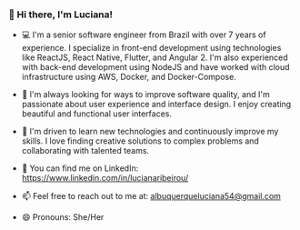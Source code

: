 


### 👋 Hi there, I'm Luciana!

- 💻 I'm a senior software engineer from Brazil with over 7 years of experience. I specialize in front-end development using technologies like ReactJS, React Native, Flutter, and Angular 2. I'm also experienced with back-end development using NodeJS and have worked with cloud infrastructure using AWS, Docker, and Docker-Compose.

- 🔭 I'm always looking for ways to improve software quality, and I'm passionate about user experience and interface design. I enjoy creating beautiful and functional user interfaces.

- 🚀 I'm driven to learn new technologies and continuously improve my skills. I love finding creative solutions to complex problems and collaborating with talented teams.

- 🤝 You can find me on LinkedIn: https://www.linkedin.com/in/lucianaribeirou/

- 📫  Feel free to reach out to me at: albuquerqueluciana54@gmail.com

- 😄 Pronouns: She/Her

<!--
### Hi there, my name is Luciana 👋

- 🔭 I am a Software Engineer from Brazil. I'm currently working with ReactJS, React Native and NodeJS. I also used to work with Angular2+.

- ⚡ I am a Researcher in UX & UI areas and I'm completely in love with it. 

- 📫 To reach me easily send me an email: albuquerqueluciana54@gmail.com
     
     Add me on Linkedin [here](https://www.linkedin.com/in/lucianaribeirou/)

     And you can always send me a friend request here.

- 😄 Pronouns: She/Her

![Luciana's GitHub stats](https://github-readme-stats.vercel.app/api?username=lucianaribeiro&show_icons=true&theme=dark)

-----------

**lucianaribeiro/lucianaribeiro** is a ✨ _special_ ✨ repository because its `README.md` (this file) appears on your GitHub profile.

Here are some ideas to get you started:

- 🔭 I’m currently working on ...
- 🌱 I’m currently learning ...
- 👯 I’m looking to collaborate on ...
- 🤔 I’m looking for help with ...
- 💬 Ask me about ...
- 📫 How to reach me: ...
- 😄 Pronouns: ...
- ⚡ Fun fact: ...

-->

